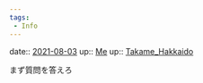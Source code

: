 ```yaml
---
tags:
 - Info
---
```


date:: [2021-08-03](Daily_Note/2021-08-03.md)
up:: [Me](Bar/Novel/Chaos/Me.md)
up:: [Takame_Hakkaido](Bar/Novel/Nacaria/Takame_Hakkaido.md)

まず質問を答えろ
